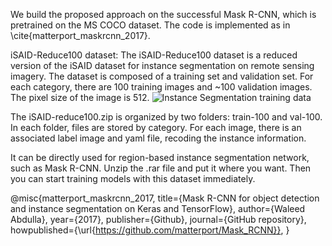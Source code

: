 We build the proposed approach on the successful Mask R-CNN, which is pretrained on the MS COCO dataset. The code is implemented as in \cite{matterport_maskrcnn_2017}.  



iSAID-Reduce100 dataset:
The iSAID-Reduce100 dataset is a reduced version of the iSAID dataset for instance segmentation on remote sensing imagery. 
The dataset is composed of a training set and validation set. For each category, there are 100 training images and ~100 validation images.
The pixel size of the image is 512.
![Instance Segmentation training data](assets/iSAID_trianing_dataset.png)

The iSAID-reduce100.zip is organized by two folders: train-100 and val-100. In each folder, files are stored by category. 
For each image, there is an associated label image and yaml file, recoding the instance information. 

It can be directly used for region-based instance segmentation network, such as Mask R-CNN. 
Unzip the .rar file and put it where you want. Then you can start training models with this dataset immediately.


@misc{matterport_maskrcnn_2017,
  title={Mask R-CNN for object detection and instance segmentation on Keras and TensorFlow},
  author={Waleed Abdulla},
  year={2017},
  publisher={Github},
  journal={GitHub repository},
  howpublished={\url{https://github.com/matterport/Mask_RCNN}},
}
